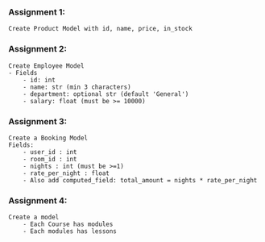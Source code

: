 ### Assignment 1: 
    Create Product Model with id, name, price, in_stock

### Assignment 2:
    Create Employee Model
    - Fields
        - id: int
        - name: str (min 3 characters)
        - department: optional str (default 'General')
        - salary: float (must be >= 10000)     

### Assignment 3:
    Create a Booking Model
    Fields: 
        - user_id : int
        - room_id : int
        - nights : int (must be >=1)
        - rate_per_night : float 
        - Also add computed_field: total_amount = nights * rate_per_night 

### Assignment 4: 
    Create a model
        - Each Course has modules
        - Each modules has lessons 